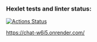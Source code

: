 ### Hexlet tests and linter status:
[![Actions Status](https://github.com/DomnitskiyOleg/frontend-project-12/actions/workflows/hexlet-check.yml/badge.svg)](https://github.com/DomnitskiyOleg/frontend-project-12/actions)

https://chat-w6i5.onrender.com/